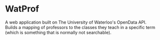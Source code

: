 WatProf
=======
A web application built on The University of Waterloo's OpenData API. Builds a mapping of professors to the classes
they teach in a specific term (which is something that is normally not searchable).
